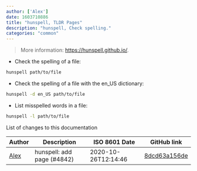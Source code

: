 ```yaml
---
author: ['Alex']
date: 1603710886
title: "hunspell, TLDR Pages"
description: "hunspell, Check spelling."
categories: "common"
---
```

> More information: <https://hunspell.github.io/>.

- Check the spelling of a file:

```bash
hunspell path/to/file
```

- Check the spelling of a file with the en_US dictionary:

```bash
hunspell -d en_US path/to/file
```

- List misspelled words in a file:

```bash
hunspell -l path/to/file
```
List of changes to this documentation


Author | Description | ISO 8601 Date | GitHub link
------|-----|-----|-----
[Alex](mailto:7845120+newAM@users.noreply.github.com) | hunspell: add page (#4842) | 2020-10-26T12:14:46 | [8dcd63a156de](https://github.com/tldr-pages/tldr/commit/8dcd63a156dec0f799842eec5b2de81ae28848ba)

